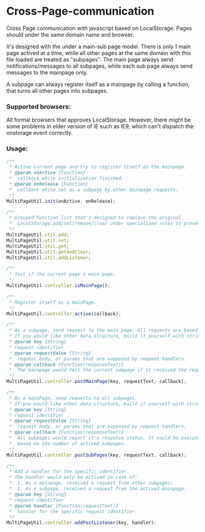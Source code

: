 Cross-Page-communication
========================

Cross Page communication with javascript based on LocalStorage. Pages should under the same domain name and browser.

It's designed with the under a main-sub page model. There is only 1 main page actived at a time, while all other pages at the same domain with this file loaded are treated as "subpages". The main page always send notifications/messages to all subpages, while each sub page always send messages to the mainpage only.

A subpage can always register itself as a mainpage by calling a function, that turns all other pages into subpages.

### Supported browsers:
    
All formal browsers that approves LocalStorage. However, there might be some problems in elder version of IE such as IE9, which can't dispatch the onstorage event correctly.

### Usage:
```js
/**
 * Active current page and try to register itself as the mainpage.
 * @param onActive {Function} 
 *  callback while initialization finished.
 * @param onRelease {Function} 
 *  callback while set as a subpage by other mainpage requests.
 */
MultiPageUtil.init(onActive, onRelease);

/**
 * Grouped function list that's designed to replace the original 
 *  LocalStorage.add/set/remove/clear under specialized rules to prevent name-space issues.
 */
MultiPageUtil.util.add;
MultiPageUtil.util.set;
MultiPageUtil.util.get;
MultiPageUtil.util.getAndClear;
MultiPageUtil.util.addListener;

/**
 * Test if the current page a main page.
 */
MultiPageUtil.controller.isMainPage();

/**
 * Register itself as a mainPage.
 */
MultiPageUtil.controller.active(callback);

/**
 * As a subpage, send request to the main page. All requests are based on string. 
 * If you would like other data structure, build it yourself with string.
 * @param key {String} 
 * request identifier
 * @param requestValue {String} 
 *  request body, or params that are supposed by request handlers.
 * @param callback {Function(responseText)} 
 *  The mainpage would tell the current subpage if it received the request with a response in String.
 */
MultiPageUtil.controller.postMainPage(key, requestText, callback);

/**
 * As a mainPage, send requests to all subpages.
 * If you would like other data structure, build it yourself with string.
 * @param key {String} 
 * request identifier
 * @param requestValue {String} 
 *  request body, or params that are supposed by request handlers.
 * @param callback {Function(responseText)} 
 *  All subpages would report it's response status. It could be executed multi-times, 
 *  based on the number of actived subpages.
 */
MultiPageUtil.controller.postSubPages(key, requestText, callback);

/**
 * Add a handler for the specific identifier.
 * The handler would only be actived in case of:
 *  1. As a mainpage, received a request from other subpages;
 *  2. As a subpage, received a request from the actived mainpage.
 * @param key {String} 
 * request identifier
 * @param handler {Function(requestText)} 
 *  handler for the specific request identifier.
 */
MultiPageUtil.controller.addPostListener(key, handler);
```